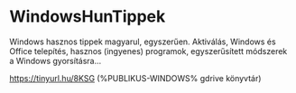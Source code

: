 # WindowsHunTippek
Windows hasznos tippek magyarul, egyszerűen.
Aktiválás, Windows és Office telepítés, hasznos (ingyenes) programok, egyszerűsített módszerek a Windows gyorsításra...

https://tinyurl.hu/8KSG
(%PUBLIKUS-WINDOWS% gdrive könyvtár)
